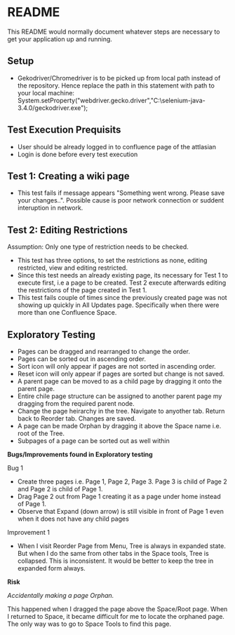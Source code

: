 # README #

This README would normally document whatever steps are necessary to get your application up and running.

## Setup ##
- Gekodriver/Chromedriver is to be picked up from local path instead of the repository. Hence replace the path in this statement with path to your local machine: System.setProperty("webdriver.gecko.driver","C:\\selenium-java-3.4.0/geckodriver.exe");

## Test Execution Prequisits ##

- User should be already logged in to confluence page of the attlasian
- Login is done before every test execution

## Test 1: Creating a wiki page ##

- This test fails if message appears "Something went wrong. Please save your changes..". Possible cause is poor network connection or suddent interuption in network.

## Test 2: Editing Restrictions ##

Assumption: Only one type of restriction needs to be checked.

- This test has three options, to set the restrictions as none, editing restricted, view and editing restricted.
- Since this test needs an already existing page, its necessary for Test 1 to execute first, i.e a page to be created. Test 2 execute afterwards editing the restrictions of the page created in Test 1.
- This test fails couple of times since the previously created page was not showing up quickly in All Updates page. Specifically when there were more than one Confluence Space.

## Exploratory Testing ##

- Pages can be dragged and rearranged to change the order.
- Pages can be sorted out in ascending order.
- Sort icon will only appear if pages are not sorted in ascending order.
- Reset icon will only appear if pages are sorted but change is not saved.
- A parent page can be moved to as a child page by dragging it onto the parent page.
- Entire chile page structure can be assigned to another parent page my dragging from the required parent node.
- Change the page heirarchy in the tree. Navigate to anyother tab. Return back to Reorder tab. Changes are saved.
- A page can be made Orphan by dragging it above the Space name i.e. root of the Tree.
- Subpages of a page can be sorted out as well within

**Bugs/Improvements found in Exploratory testing**

Bug 1
- Create three pages i.e. Page 1, Page 2, Page 3. Page 3 is child of Page 2 and Page 2 is child of Page 1.
- Drag Page 2 out from Page 1 creating it as a page under home instead of Page 1.
- Observe that Expand (down arrow) is still visible in front of Page 1 even when it does not have any child pages


Improvement 1
- When I visit Reorder Page from Menu, Tree is always in expanded state. But when I do the same from other tabs in the Space tools, Tree is collapsed. This is inconsistent. It would be better to keep the tree in expanded form always.

**Risk**

*Accidentally making a page Orphan.*

This happened when I dragged the page above the Space/Root page. When I returned to Space, it became difficult for me to locate the orphaned page. The only way was to go to Space Tools to find this page.



